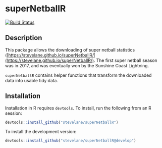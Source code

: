 # superNetballR

[![Build Status](https://travis-ci.org/SteveLane/superNetballR.svg?branch=master)](https://travis-ci.org/SteveLane/superNetballR)

## Description

This package allows the downloading of super netball statistics ([https://stevelane.github.io/superNetballR/](https://stevelane.github.io/superNetballR/). The first super netball season was in 2017, and was eventually won by the Sunshine Coast Lightning.

`superNetballR` contains helper functions that transform the downloaded data into usable tidy data.

## Installation

Installation in R requires `devtools`. To install, run the following from an R session:

``` R
devtools::install_github("stevelane/superNetballR")
```

To install the development version:

``` R
devtools::install_github("stevelane/superNetballR@develop")
```

